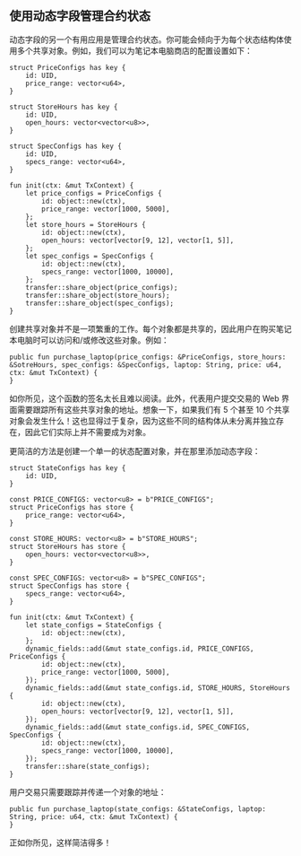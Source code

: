 ## 使用动态字段管理合约状态

动态字段的另一个有用应用是管理合约状态。你可能会倾向于为每个状态结构体使用多个共享对象。例如，我们可以为笔记本电脑商店的配置设置如下：

```move
struct PriceConfigs has key {
    id: UID,
    price_range: vector<u64>,
}

struct StoreHours has key {
    id: UID,
    open_hours: vector<vector<u8>>,
}

struct SpecConfigs has key {
    id: UID,
    specs_range: vector<u64>,
}

fun init(ctx: &mut TxContext) {
    let price_configs = PriceConfigs {
        id: object::new(ctx),
        price_range: vector[1000, 5000],
    };
    let store_hours = StoreHours {
        id: object::new(ctx),
        open_hours: vector[vector[9, 12], vector[1, 5]],
    };
    let spec_configs = SpecConfigs {
        id: object::new(ctx),
        specs_range: vector[1000, 10000],
    };
    transfer::share_object(price_configs);
    transfer::share_object(store_hours);
    transfer::share_object(spec_configs);
}
```

创建共享对象并不是一项繁重的工作。每个对象都是共享的，因此用户在购买笔记本电脑时可以访问和/或修改这些对象。例如：

```move
public fun purchase_laptop(price_configs: &PriceConfigs, store_hours: &SotreHours, spec_configs: &SpecConfigs, laptop: String, price: u64, ctx: &mut TxContext) {
}
```
如你所见，这个函数的签名太长且难以阅读。此外，代表用户提交交易的 Web 界面需要跟踪所有这些共享对象的地址。想象一下，如果我们有 5 个甚至 10 个共享对象会发生什么！这也显得过于复杂，因为这些不同的结构体从未分离并独立存在，因此它们实际上并不需要成为对象。

更简洁的方法是创建一个单一的状态配置对象，并在那里添加动态字段：

```move
struct StateConfigs has key {
    id: UID,
}

const PRICE_CONFIGS: vector<u8> = b"PRICE_CONFIGS";
struct PriceConfigs has store {
    price_range: vector<u64>,
}

const STORE_HOURS: vector<u8> = b"STORE_HOURS";
struct StoreHours has store {
    open_hours: vector<vector<u8>>,
}

const SPEC_CONFIGS: vector<u8> = b"SPEC_CONFIGS";
struct SpecConfigs has store {
    specs_range: vector<u64>,
}

fun init(ctx: &mut TxContext) {
    let state_configs = StateConfigs {
        id: object::new(ctx),
    };
    dynamic_fields::add(&mut state_configs.id, PRICE_CONFIGS, PriceConfigs {
        id: object::new(ctx),
        price_range: vector[1000, 5000],
    });
    dynamic_fields::add(&mut state_configs.id, STORE_HOURS, StoreHours {
        id: object::new(ctx),
        open_hours: vector[vector[9, 12], vector[1, 5]],
    });
    dynamic_fields::add(&mut state_configs.id, SPEC_CONFIGS, SpecConfigs {
        id: object::new(ctx),
        specs_range: vector[1000, 10000],
    });
    transfer::share(state_configs);
}
```
用户交易只需要跟踪并传递一个对象的地址：

```move
public fun purchase_laptop(state_configs: &StateConfigs, laptop: String, price: u64, ctx: &mut TxContext) {
}
```
正如你所见，这样简洁得多！